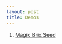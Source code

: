 ```yaml
---
layout: post
title: Demos
---
```


 1. [Magix Brix Seed][1]


    [1]: http://thx.github.io/ad-demo/
